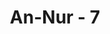---
title: "An-Nur - 7"
no: 7
arabic_no: ٧
ayah: وَالْخَامِسَةُ اَنَّ لَعْنَتَ اللّٰهِ عَلَيْهِ اِنْ كَانَ مِنَ الْكٰذِبِيْنَ
translation: "Dan (sumpah) yang kelima bahwa laknat Allah akan menimpanya, jika dia termasuk orang yang berdusta."
tafsir: "Pada ayat ini Allah menerangkan bahwa setelah suami mengucapkan empat kali sumpah itu, pada kali kelima ia perlu menyatakan bahwa ia bersedia menerima laknat Allah, bila ia berdusta dengan tuduhannya itu. Redaksi pernyataan itu atau terjemahannya adalah:\n\n(Laknat Allah ditimpakan atasku, apabila aku berdusta dalam tuduhanku itu)\n\nDengan demikian, terhindarlah ia dari hukuman menuduh orang berzina."
---